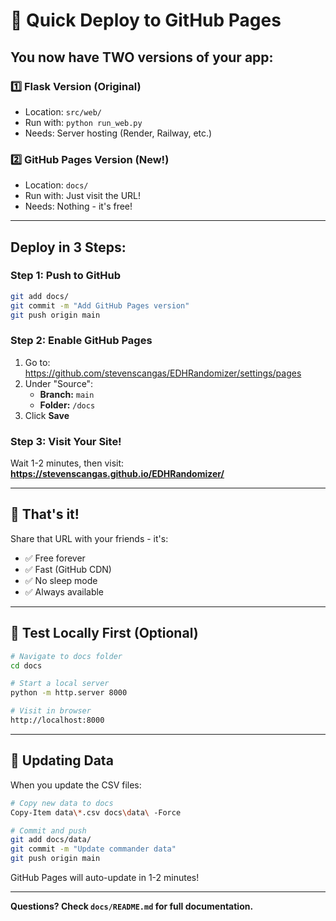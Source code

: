 # 🚀 Quick Deploy to GitHub Pages

## You now have TWO versions of your app:

### 1️⃣ Flask Version (Original)
- Location: `src/web/` 
- Run with: `python run_web.py`
- Needs: Server hosting (Render, Railway, etc.)

### 2️⃣ GitHub Pages Version (New!)
- Location: `docs/`
- Run with: Just visit the URL!
- Needs: Nothing - it's free!

---

## Deploy in 3 Steps:

### Step 1: Push to GitHub

```bash
git add docs/
git commit -m "Add GitHub Pages version"
git push origin main
```

### Step 2: Enable GitHub Pages

1. Go to: https://github.com/stevenscangas/EDHRandomizer/settings/pages
2. Under "Source":
   - **Branch:** `main`
   - **Folder:** `/docs`
3. Click **Save**

### Step 3: Visit Your Site!

Wait 1-2 minutes, then visit:
**https://stevenscangas.github.io/EDHRandomizer/**

---

## 🎉 That's it!

Share that URL with your friends - it's:
- ✅ Free forever
- ✅ Fast (GitHub CDN)
- ✅ No sleep mode
- ✅ Always available

---

## 🧪 Test Locally First (Optional)

```bash
# Navigate to docs folder
cd docs

# Start a local server
python -m http.server 8000

# Visit in browser
http://localhost:8000
```

---

## 🔄 Updating Data

When you update the CSV files:

```bash
# Copy new data to docs
Copy-Item data\*.csv docs\data\ -Force

# Commit and push
git add docs/data/
git commit -m "Update commander data"
git push origin main
```

GitHub Pages will auto-update in 1-2 minutes!

---

**Questions? Check `docs/README.md` for full documentation.**
